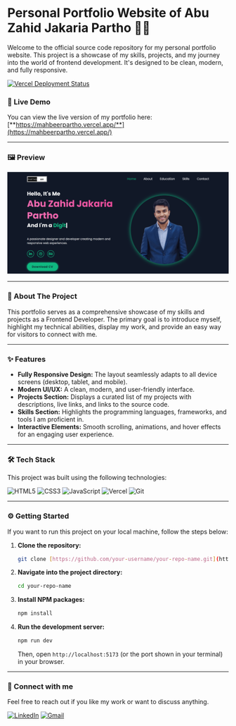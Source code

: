 # Personal Portfolio Website of Abu Zahid Jakaria Partho 👨‍💻

Welcome to the official source code repository for my personal portfolio website. This project is a showcase of my skills, projects, and my journey into the world of frontend development. It's designed to be clean, modern, and fully responsive.

[![Vercel Deployment Status](https://img.shields.io/badge/Vercel-Live-green?style=for-the-badge)](https://mahbeerpartho.vercel.app/)

### 🚀 Live Demo

You can view the live version of my portfolio here:
[**https://mahbeerpartho.vercel.app/**](https://mahbeerpartho.vercel.app/)

---

### 🖼️ Preview

![My Portfolio Screenshot](screenshot.png)

---

### 📝 About The Project

This portfolio serves as a comprehensive showcase of my skills and projects as a Frontend Developer. The primary goal is to introduce myself, highlight my technical abilities, display my work, and provide an easy way for visitors to connect with me.

---

### ✨ Features

-   **Fully Responsive Design:** The layout seamlessly adapts to all device screens (desktop, tablet, and mobile).
-   **Modern UI/UX:** A clean, modern, and user-friendly interface.
-   **Projects Section:** Displays a curated list of my projects with descriptions, live links, and links to the source code.
-   **Skills Section:** Highlights the programming languages, frameworks, and tools I am proficient in.
-   **Interactive Elements:** Smooth scrolling, animations, and hover effects for an engaging user experience.

---

### 🛠️ Tech Stack

This project was built using the following technologies:

![HTML5](https://img.shields.io/badge/html5-%23E34F26.svg?style=for-the-badge&logo=html5&logoColor=white)
![CSS3](https://img.shields.io/badge/css3-%231572B6.svg?style=for-the-badge&logo=css3&logoColor=white)
![JavaScript](https://img.shields.io/badge/javascript-%23323330.svg?style=for-the-badge&logo=javascript&logoColor=%23F7DF1E)
![Vercel](https://img.shields.io/badge/Vercel-000000?style=for-the-badge&logo=vercel&logoColor=white)
![Git](https://img.shields.io/badge/git-%23F05033.svg?style=for-the-badge&logo=git&logoColor=white)

---

### ⚙️ Getting Started

If you want to run this project on your local machine, follow the steps below:

1.  **Clone the repository:**
    ```sh
    git clone [https://github.com/your-username/your-repo-name.git](https://github.com/your-username/your-repo-name.git)
    ```
2.  **Navigate into the project directory:**
    ```sh
    cd your-repo-name
    ```
3.  **Install NPM packages:**
    ```sh
    npm install
    ```
4.  **Run the development server:**
    ```sh
    npm run dev
    ```
    Then, open `http://localhost:5173` (or the port shown in your terminal) in your browser.

---

### 🤝 Connect with me

Feel free to reach out if you like my work or want to discuss anything.

[![LinkedIn](https://img.shields.io/badge/linkedin-%230077B5.svg?style=for-the-badge&logo=linkedin&logoColor=white)]([https://www.linkedin.com/in/your-linkedin-profile/](https://www.linkedin.com/in/parthobd-ui/))
[![Gmail](https://img.shields.io/badge/Gmail-D14836?style=for-the-badge&logo=gmail&logoColor=white)](mailto:Zahid10-2107@diu.edu.bd)
